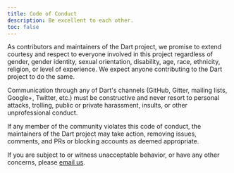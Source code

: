 ```yaml
---
title: Code of Conduct
description: Be excellent to each other.
toc: false
---
```


As contributors and maintainers of the Dart project,
we promise to extend courtesy and respect to everyone involved in this project
regardless of gender, gender identity, sexual orientation, disability, age,
race, ethnicity, religion, or level of experience.
We expect anyone contributing to the Dart project to do the same.

Communication through any of Dart's channels
(GitHub, Gitter, mailing lists, Google+, Twitter, etc.)
must be constructive and never resort to personal attacks, trolling,
public or private harassment, insults, or other unprofessional conduct.

If any member of the community violates this code of conduct,
the maintainers of the Dart project may take action, removing issues,
comments, and PRs or blocking accounts as deemed appropriate.

If you are subject to or witness unacceptable behavior,
or have any other concerns,
please [email us](mailto:conduct@dartlang.org).
